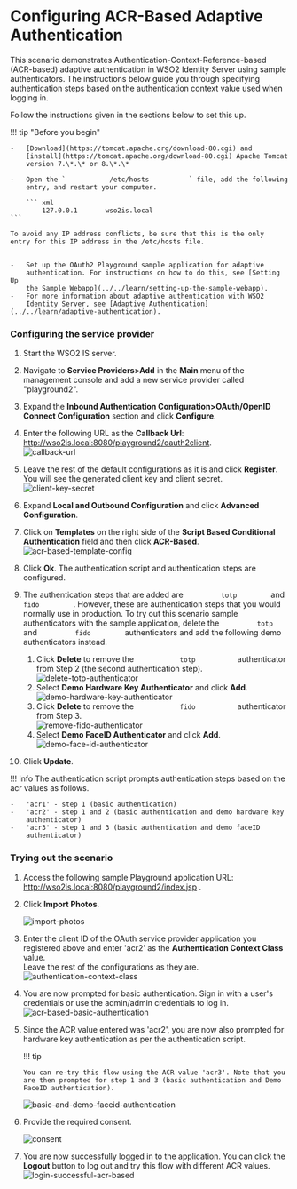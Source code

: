 # Configuring ACR-Based Adaptive Authentication

This scenario demonstrates Authentication-Context-Reference-based
(ACR-based) adaptive authentication in WSO2 Identity Server using sample
authenticators. The instructions below guide you through specifying
authentication steps based on the authentication context value used when
logging in.

Follow the instructions given in the sections below to set this up.

!!! tip "Before you begin"
    
    -   [Download](https://tomcat.apache.org/download-80.cgi) and
        [install](https://tomcat.apache.org/download-80.cgi) Apache Tomcat
        version 7.\*.\* or 8.\*.\*
    
    -   Open the `           /etc/hosts          ` file, add the following
        entry, and restart your computer.
    
        ``` xml
            127.0.0.1       wso2is.local
    ```

    To avoid any IP address conflicts, be sure that this is the only
    entry for this IP address in the /etc/hosts file.


	-   Set up the OAuth2 Playground sample application for adaptive
		authentication. For instructions on how to do this, see [Setting Up
		the Sample Webapp](../../learn/setting-up-the-sample-webapp).
	-   For more information about adaptive authentication with WSO2
		Identity Server, see [Adaptive Authentication](../../learn/adaptive-authentication).


### Configuring the service provider

1.  Start the WSO2 IS server.
2.  Navigate to **Service Providers\>Add** in the **Main** menu of the
    management console and add a new service provider called
    "playground2".
3.  Expand the **Inbound Authentication Configuration\>OAuth/OpenID
    Connect Configuration** section and click **Configure**.  
4.  Enter the following URL as the **Callback Url**:
    <http://wso2is.local:8080/playground2/oauth2client>.  
    ![callback-url](../../assets/img/tutorials/callback-url.png)
5.  Leave the rest of the default configurations as it is and click
    **Register**. You will see the generated client key and client
    secret.  
    ![client-key-secret](../../assets/img/tutorials/client-key-secret.png)
6.  Expand **Local and Outbound Configuration** and click **Advanced
    Configuration**.
7.  Click on **Templates** on the right side of the **Script Based
    Conditional Authentication** field and then click **ACR-Based**.  
    ![acr-based-template-config](../../assets/img/tutorials/acr-based-template-config.png)
8.  Click **Ok**. The authentication script and authentication steps
    are configured.

9.  The authentication steps that are added are
    `          totp         ` and `          fido         ` . However,
    these are authentication steps that you would normally use in
    production. To try out this scenario sample authenticators with the
    sample application, delete the `          totp         ` and
    `          fido         ` authenticators and add the following demo
    authenticators instead.   
    
    1.  Click **Delete** to remove the `            totp           `
        authenticator from Step 2 (the second authentication step).  
        ![delete-totp-authenticator](../../assets/img/tutorials/delete-totp-authenticator.png)
    2.  Select **Demo Hardware Key Authenticator** and click **Add**.  
        ![demo-hardware-key-authenticator](../../assets/img/tutorials/demo-hardware-key-authenticator.png)
    3.  Click **Delete** to remove the `            fido           `
        authenticator from Step 3.  
        ![remove-fido-authenticator](../../assets/img/tutorials/remove-fido-authenticator.png)
    4.  Select **Demo FaceID Authenticator** and click **Add**.  
        ![demo-face-id-authenticator](../../assets/img/tutorials/demo-face-id-authenticator.png)
        
10. Click **Update**.


!!! info
	The authentication script prompts authentication steps based on the acr
	values as follows.
	
	-   'acr1' - step 1 (basic authentication)
	-   'acr2' - step 1 and 2 (basic authentication and demo hardware key
		authenticator)
	-   'acr3' - step 1 and 3 (basic authentication and demo faceID
		authenticator)

### Trying out the scenario

1.  Access the following sample Playground application URL:
    <http://wso2is.local:8080/playground2/index.jsp> .  
2.  Click **Import Photos**.  

    ![import-photos](../../assets/img/tutorials/import-photos.png)
    
3.  Enter the client ID of the OAuth service provider application you
    registered above and enter 'acr2' as the **Authentication Context
    Class** value.  
    Leave the rest of the configurations as they are.  
    ![authentication-context-class](../../assets/img/tutorials/authentication-context-class.png)
4.  You are now prompted for basic authentication. Sign in with a user's
    credentials or use the admin/admin credentials to log in.  
    ![acr-based-basic-authentication](../../assets/img/tutorials/acr-based-basic-authentication.png)
5.  Since the ACR value entered was 'acr2', you are now also prompted
    for hardware key authentication as per the authentication script.

    !!! tip
    
        You can re-try this flow using the ACR value 'acr3'. Note that you
        are then prompted for step 1 and 3 (basic authentication and Demo
        FaceID authentication).
    
    ![basic-and-demo-faceid-authentication](../../assets/img/tutorials/basic-and-demo-faceid-authentication.png)

6.  Provide the required consent.  

    ![consent](../../assets/img/tutorials/consent.png)	
    
7.  You are now successfully logged in to the application. You can click
    the **Logout** button to log out and try this flow with different
    ACR values.  
    ![login-successful-acr-based](../../assets/img/tutorials/login-successful-acr-based.png)
